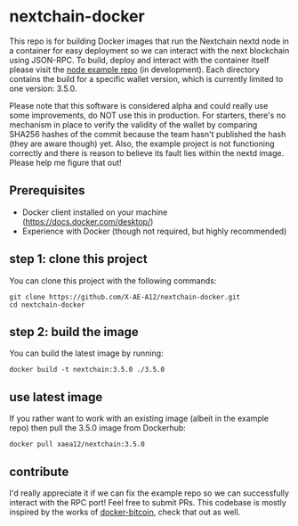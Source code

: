 # nextchain-docker
This repo is for building Docker images that run the Nextchain nextd node in a container for easy deployment so we can interact with the next blockchain using JSON-RPC. To build, deploy and interact with the container itself please visit the [node example repo](https://github.com/X-AE-A12/nextchain-docker-node-app) (in development). Each directory contains the build for a specific wallet version, which is currently limited to one version: 3.5.0.

Please note that this software is considered alpha and could really use some improvements, do NOT use this in production. For starters, there's no mechanism in place to verify the validity of the wallet by comparing SHA256 hashes of the commit because the team hasn't published the hash (they are aware though) yet. Also, the example project is not functioning correctly and there is reason to believe its fault lies within the nextd image. Please help me figure that out!

## Prerequisites
- Docker client installed on your machine (https://docs.docker.com/desktop/)
- Experience with Docker (though not required, but highly recommended)

## step 1: clone this project
You can clone this project with the following commands:
```
git clone https://github.com/X-AE-A12/nextchain-docker.git
cd nextchain-docker
```

## step 2: build the image
You can build the latest image by running:
```
docker build -t nextchain:3.5.0 ./3.5.0
```

## use latest image
If you rather want to work with an existing image (albeit in the example repo) then pull the 3.5.0 image from Dockerhub:
```
docker pull xaea12/nextchain:3.5.0
```

## contribute
I'd really appreciate it if we can fix the example repo so we can successfully interact with the RPC port! Feel free to submit PRs. This codebase is mostly inspired by the works of [docker-bitcoin](https://github.com/NicolasDorier/docker-bitcoin), check that out as well.
